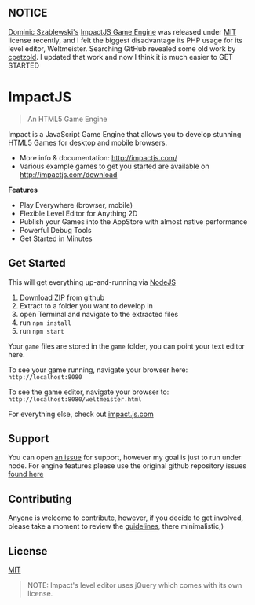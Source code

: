 ## NOTICE

[Dominic Szablewski's](http://phoboslab.org/) [ImpactJS Game Engine]() was released under [MIT](LICENSE) license recently, and I felt the biggest disadvantage its PHP usage for its level editor, Weltmeister.  Searching GitHub revealed some old work by [cpetzold](https://github.com/cpetzold/node-impact).  I updated that work and now I think it is much easier to GET STARTED

# ImpactJS

> An HTML5 Game Engine

Impact is a JavaScript Game Engine that allows you to develop stunning HTML5 Games for desktop and mobile browsers.

- More info & documentation: http://impactjs.com/
- Various example games to get you started are available on http://impactjs.com/download

**Features**

- Play Everywhere (browser, mobile)
- Flexible Level Editor for Anything 2D
- Publish your Games into the AppStore with almost native performance 
- Powerful Debug Tools
- Get Started in Minutes

## Get Started

This will get everything up-and-running via [NodeJS](https://nodejs.org/en/)

1. [Download ZIP](https://github.com/n2geoff/Impact/archive/master.zip) from github
2. Extract to a folder you want to develop in
3. open Terminal and navigate to the extracted files
4. run `npm install`
5. run `npm start`

Your `game` files are stored in the `game` folder, you can point your text editor here.

To see your game running, navigate your browser here: `http://localhost:8080`

To see the game editor, navigate your browser to: `http://localhost:8080/weltmeister.html`

For everything else, check out [impact.js.com]( http://impactjs.com/)

## Support

You can open [an issue](https://github.com/n2geoff/impact/issues/new) for support, however my goal is just to run under node.  For engine features please use the original github repository issues [found here](https://github.com/phoboslab/Impact/issues) 

## Contributing

Anyone is welcome to contribute, however, if you decide to get involved, please take a moment to review the [guidelines](CONTRIBUTING.md), there minimalistic;)

## License

[MIT](LICENSE)

> NOTE: Impact's level editor uses jQuery which comes with its own license.
